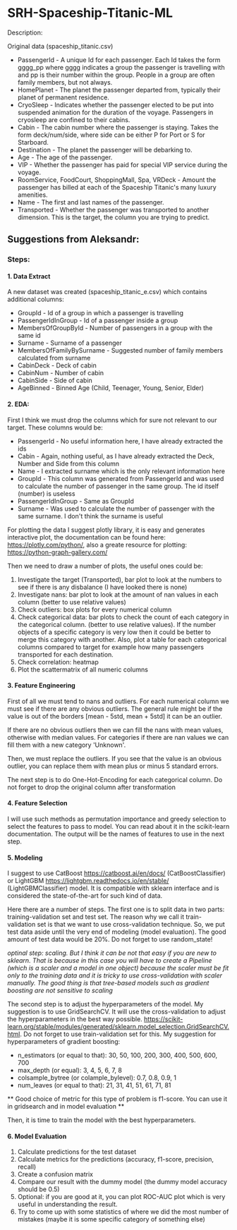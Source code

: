 # SRH-Spaceship-Titanic-ML

Description:

Original data (spaceship_titanic.csv)

- PassengerId - A unique Id for each passenger. Each Id takes the form gggg_pp where gggg indicates a group the passenger is travelling with and pp is their number within the group. People in a group are often family members, but not always.
- HomePlanet - The planet the passenger departed from, typically their planet of permanent residence.
- CryoSleep - Indicates whether the passenger elected to be put into suspended animation for the duration of the voyage. Passengers in cryosleep are confined to their cabins.
- Cabin - The cabin number where the passenger is staying. Takes the form deck/num/side, where side can be either P for Port or S for Starboard.
- Destination - The planet the passenger will be debarking to.
- Age - The age of the passenger.
- VIP - Whether the passenger has paid for special VIP service during the voyage.
- RoomService, FoodCourt, ShoppingMall, Spa, VRDeck - Amount the passenger has billed at each of the Spaceship Titanic's many luxury amenities.
- Name - The first and last names of the passenger.
- Transported - Whether the passenger was transported to another dimension. This is the target, the column you are trying to predict.


## Suggestions from Aleksandr:

### Steps:
#### 1. Data Extract

A new dataset was created (spaceship_titanic_e.csv) which contains additional columns:
- GroupId - Id of a group in which a passenger is travelling
- PassengerIdInGroup - Id of a passenger inside a group
- MembersOfGroupById - Number of passengers in a group with the same id
- Surname - Surname of a passenger
- MembersOfFamilyBySurname - Suggested number of family members calculated from surname
- CabinDeck - Deck of cabin
- CabinNum - Number of cabin
- CabinSide - Side of cabin
- AgeBinned - Binned Age (Child, Teenager, Young, Senior, Elder)

#### 2. EDA:
First I think we must drop the columns which for sure not relevant to our target. These columns would be:
- PassengerId - No useful information here, I have already extracted the ids 
- Cabin - Again, nothing useful, as I have already extracted the Deck, Number and Side from this column
- Name - I extracted surname which is the only relevant information here
- GroupId - This column was generated from PassengerId and was used to calculate the number of passenger in the same group. The id itself (number) is useless
- PassengerIdInGroup - Same as GroupId
- Surname - Was used to calculate the number of passenger with the same surname. I don't think the surname is useful

For plotting the data I suggest plotly library, it is easy and generates interactive plot, the documentation can be found here:
https://plotly.com/python/, also a greate resource for plotting: https://python-graph-gallery.com/

Then we need to draw a number of plots, the useful ones could be:
1. Investigate the target (Transported), bar plot to look at the numbers to see if there is any disbalance (I have looked there is none)
2. Investigate nans: bar plot to look at the amount of nan values in each column (better to use relative values)
3. Check outliers: box plots for every numerical column
4. Check categorical data: bar plots to check the count of each category in the categorical column. (better to use relative values). 
If the number objects  of a specific category is very low then it could be better to merge this category with another. Also, plot
a table for each categorical columns compared to target for example how many passengers transported for each destination.
5. Check correlation: heatmap
6. Plot the scattermatrix of all numeric columns

#### 3. Feature Engineering

First of all we must tend to nans and outliers. For each numerical column we must see if there are any obvious outliers.
The general rule might be if the value is out of the borders [mean - 5std, mean + 5std] it can be an outlier. 

If there are
no obvious outliers then we can fill the nans with mean values, otherwise with median values. For categories if there are nan 
values we can fill them with a new category 'Unknown'.

Then, we must replace the outliers. If you see that the value is an obvious outlier, you can replace them with mean plus or minus 5 standard errors.

The next step is to do One-Hot-Encoding for each categorical column. Do not forget to drop the original column after transformation


#### 4. Feature Selection

I will use such methods as permutation importance and greedy selection to select the features to pass to model. You
can read about it in the scikit-learn documentation.
The output will be the names of features to use in the next step.

#### 5. Modeling

I suggest to use CatBoost https://catboost.ai/en/docs/ (CatBoostClassifier) or LightGBM https://lightgbm.readthedocs.io/en/stable/ 
(LightGBMClassifier) model. It is compatible with sklearn interface and is considered the state-of-the-art
for such kind of data.

Here there are a number of steps. The first one is to split data in two parts: training-validation set and test set.
The reason why we call it train-validation set is that we want to use cross-validation technique. So, we put test data
aside until the very end of modeling (model evaluation). The good amount of test data would be 20%. Do not forget to use random_state!

*optinal step: scaling. But I think it can be not that easy if you are new to sklearn. That is because in this case you will
have to create a Pipeline (which is a scaler and a model in one object) because the scaler must be fit only to the training data
and it is tricky to use cross-validation with scaler manually. The good thing is that tree-based models such as gradient boosting
are not sensitive to scaling*

The second step is to adjust the hyperparameters of the model. My suggestion is to use GridSearchCV. It will use the cross-validation
to adjust the hyperparameters in the best way possible. 
https://scikit-learn.org/stable/modules/generated/sklearn.model_selection.GridSearchCV.html. Do not forget to use train-validation set for this.
My suggestion for hyperparameters of gradient boosting:
- n_estimators (or equal to that): 30, 50, 100, 200, 300, 400, 500, 600, 700
- max_depth (or equal): 3, 4, 5, 6, 7, 8
- colsample_bytree (or colample_bylevel): 0.7, 0.8, 0.9, 1
- num_leaves (or equal to that): 21, 31, 41, 51, 61, 71, 81

** Good choice of metric for this type of problem is f1-score. You can use it in gridsearch and in model evaluation **

Then, it is time to train the model with the best hyperparameters.

#### 6. Model Evaluation

1. Calculate predictions for the test dataset
2. Calculate metrics for the predictions (accuracy, f1-score, precision, recall)
3. Create a confusion matrix
4. Compare our result with the dummy model (the dummy model accuracy should be 0.5)
5. Optional: if you are good at it, you can plot ROC-AUC plot which is very useful in understanding the result.
6. Try to come up with some statistics of where we did the most number of mistakes (maybe it is some specific category of something else)